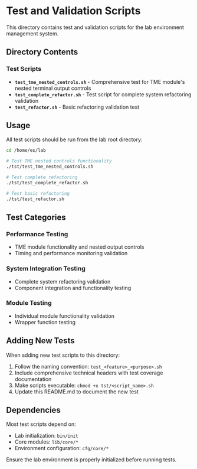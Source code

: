 # Test and Validation Scripts

This directory contains test and validation scripts for the lab environment management system.

## Directory Contents

### Test Scripts

- **`test_tme_nested_controls.sh`** - Comprehensive test for TME module's nested terminal output controls
- **`test_complete_refactor.sh`** - Test script for complete system refactoring validation
- **`test_refactor.sh`** - Basic refactoring validation test

## Usage

All test scripts should be run from the lab root directory:

```bash
cd /home/es/lab

# Test TME nested controls functionality
./tst/test_tme_nested_controls.sh

# Test complete refactoring
./tst/test_complete_refactor.sh

# Test basic refactoring
./tst/test_refactor.sh
```

## Test Categories

### Performance Testing
- TME module functionality and nested output controls
- Timing and performance monitoring validation

### System Integration Testing
- Complete system refactoring validation
- Component integration and functionality testing

### Module Testing
- Individual module functionality validation
- Wrapper function testing

## Adding New Tests

When adding new test scripts to this directory:

1. Follow the naming convention: `test_<feature>_<purpose>.sh`
2. Include comprehensive technical headers with test coverage documentation
3. Make scripts executable: `chmod +x tst/<script_name>.sh`
4. Update this README.md to document the new test

## Dependencies

Most test scripts depend on:
- Lab initialization: `bin/init`
- Core modules: `lib/core/*`
- Environment configuration: `cfg/core/*`

Ensure the lab environment is properly initialized before running tests.
